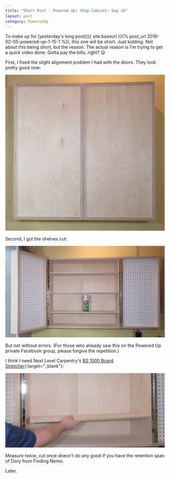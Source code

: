 ```yaml
---
title: "Short Post - Powered Up! Shop Cabinet: Day 16"
layout: post
category: PoweredUp
---
```

To make up for [yesterday's long post]({{ site.baseurl }}{% post_url 2019-02-05-powered-up-1-15-1 %}), this one will be short. Just kidding. Not about this being short, but the reason. The actual reason is I'm trying to get a quick video done. Gotta pay the bills, right? 😛

First, I fixed the slight alignment problem I had with the doors. They look pretty good now:

![](/assets/images-posts/powered-up-1/powered-up-1-16-1-02.jpg)

Second, I got the shelves cut:

![](/assets/images-posts/powered-up-1/powered-up-1-16-1-03.jpg)

But not without errors. (For those who already saw this on the Powered Up private Facebook group, please forgive the repetition.)

I think I need Next Level Carpentry's [BS 1000 Board Stretcher](https://youtu.be/bgS6-O2APWY){:target="_blank"}:

![](/assets/images-posts/powered-up-1/powered-up-1-16-1-01.jpg)

Measure twice, cut once doesn't do any good if you have the retention span of Dory from Finding Nemo.

Later.
